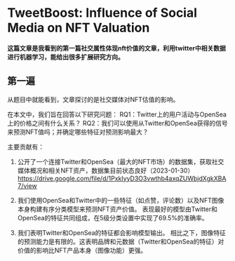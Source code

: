 # TweetBoost: Influence of Social Media on NFT Valuation

**这篇文章是我看到的第一篇社交属性体现nft价值的文章，利用twitter中相关数据进行机器学习，能给出很多扩展研究方向。**

## 第一遍

从题目中就能看到，文章探讨的是社交媒体对NFT估值的影响。

在本文中，我们旨在回答以下研究问题：
RQ1：Twitter上的用户活动与OpenSea上的价格之间有什么关系？
RQ2：我们可以使用从Twitter和OpenSea获得的信号来预测NFT值吗；并确定哪些特征对预测影响最大？

主要贡献有：

1. 公开了一个连接Twitter和OpenSea（最大的NFT市场）的数据集，获取社交媒体概况和相关NFT资产，数据集目前状态良好（2023-01-30）
https://drive.google.com/file/d/1PxkIyyD3O3vwthb4axqZUWbjdXgkXBA7/view

2. 我们使用OpenSea和Twitter中的一些特征（如点赞，评论数）以及NFT图像本身构建有序分类模型来预测NFT资产价值。
表现最好的模型由Twitter和OpenSea的特征共同组成，在5级分类设置中实现了69.5%的准确率。

3. 我们表明Twitter和OpenSea的特征都会影响模型输出。
相比之下，图像特征的预测能力是有限的。这表明品牌和元数据（Twitter和OpenSea的特征）对价值的影响比NFT产品本身（图像功能）更强。
